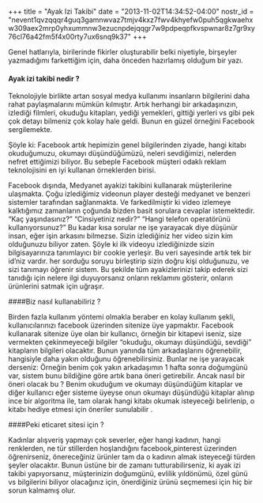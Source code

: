 +++
title = "Ayak Izi Takibi"
date = "2013-11-02T14:34:52-04:00"
nostr_id = "nevent1qvzqqqr4guq3gamnwvaz7tmjv4kxz7fwv4khyefw0puh5qgkwaehxw309aex2mrp0yhxummnw3ezucnpdejqqgr7w9pdpeqpfkvspwnar8z7gr9xy76cl76a42fm5f4x00rty7ux6snq9k37"
+++

Genel hatlarıyla, birilerinde fikirler oluşturabilir belki niyetiyle, birşeyler yazmadığımı farkettiğim için, daha önceden hazırlamış olduğum bir yazı.

#### Ayak izi takibi nedir ?

Teknolojiyle birlikte artan sosyal medya kullanımı insanların bilgilerini daha rahat paylaşmalarını mümkün kılmıştır. Artık herhangi bir arkadaşınızın, izlediği filmleri, okuduğu kitapları, yediği yemekleri, gittiği yerleri vs gibi pek çok detayı bilmeniz çok kolay hale geldi. Bunun en güzel örneğini Facebook sergilemekte.

Şöyle ki: Facebook artık hepimizin genel bilgilerinden ziyade, hangi kitabı okuduğumuzu, okumayı düşündüğümüzü, neleri sevdiğimizi, nelerden nefret ettiğimizi biliyor. Bu sebeple Facebook müşteri odaklı reklam teknolojisini en iyi kullanan örneklerden birisi.

Facebook dışında, Medyanet ayakizi takibini kullanarak müşterilerine ulaşmakta. Çoğu izlediğimiz videonun player desteği medyanet ve benzeri sistemler tarafından sağlanmakta. Ve farkedilmiştir ki video izlemeye kalktığımız zamanların çoğunda bizden basit sorulara cevaplar istemektedir. “Kaç yaşındasınız?” “Cinsiyetiniz nedir?” “Hangi telefon operatörünü kullanıyorsunuz?” Bu kadar kısa sorular ne işe yarayacak diye düşünür insan, eğer işin arkasını bilmezse. Sizin izlediğiniz her video sizin kim olduğunuzu biliyor zaten. Şöyle ki ilk videoyu izlediğinizde sizin bilgisayarınıza tanımlayıcı bir cookie yerleşir. Bu veri sayesinde artık tek bir id’niz vardır. her sorduğu soruyu birleştirip sizin doğru kişi olduğunuzu, ve sizi tanımayı öğrenir sistem. Bu şekilde tüm ayakizlerinizi takip ederek sizi tanıdığı için nelere ilgi duyuyorsanız onların reklamını gösterir, onların ürünlerini satmak için uğraşır.

####Biz nasıl kullanabiliriz ?

Birden fazla kullanım yöntemi olmakla beraber en kolay kullanım şekli, kullanıcılarınızı facebook üzerinden sitenize üye yapmaktır. Facebook kullanarak sitenize üye olan bir kullanıcı, örneğin bir kitapevi iseniz, size vermekten çekinmeyeceği bilgiler “okuduğu, okumayı düşündüğü, sevdiği” kitapların bilgileri olacaktır. Bunun yanında tüm arkadaşlarını öğrenebilir, hangisiyle daha yakın olduğunu öğrenebilirsiniz. Bunlar ne işe yarayacak derseniz: Örneğin benim çok yakın arkadaşımın 1 hafta sonra doğumgünü var, sistem bunu bildiğine göre artık bana öneri getirebilir. Ancak nasıl bir öneri olacak bu ? Benim okuduğum ve okumayı düşündüğüm kitaplar ve diğer kullanıcı eğer sisteme üyeyse onun okumayı düşündüğü kitaplar alınıp ince bir algoritma ile, tam olarak hangi kitabı okumak isteyeceği belirlenip, o kitabı hediye etmesi için öneriler sunulabilir .

####Peki eticaret sitesi için ?

Kadınlar alışveriş yapmayı çok severler, eğer hangi kadının, hangi renklerden, ne tür stillerden hoşlandığını facebook,pinterest üzerinden öğrenirseniz, önereceğiniz ürünler tam da o kadının almak isteyeceği türden şeyler olacaktır. Bunun üstüne bir de zamanı tutturabilirseniz, ki ayak izi takibi yapıyorsanız, müşterinizin doğumgünü, evlilik yıldönümü, özel günü vs bilgilerini biliyor olacağınız için, önerdiğiniz ürünü seçmemesi için hiç bir sorun kalmamış olur.
